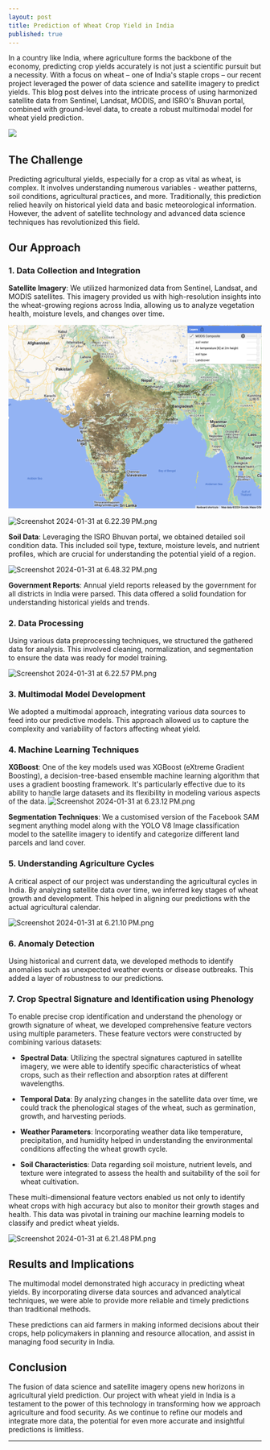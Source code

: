 ```yaml
---
layout: post
title: Prediction of Wheat Crop Yield in India
published: true
---
```




In a country like India, where agriculture forms the backbone of the economy, predicting crop yields accurately is not just a scientific pursuit but a necessity. With a focus on wheat – one of India's staple crops – our recent project leveraged the power of data science and satellite imagery to predict yields. This blog post delves into the intricate process of using harmonized satellite data from Sentinel, Landsat, MODIS, and ISRO's Bhuvan portal, combined with ground-level data, to create a robust multimodal model for wheat yield prediction.

![](https://raw.githubusercontent.com/milind-soni/milind-soni.github.io/master/_posts/DALL·E%202024-01-31%2018.33.10%20-%20A%20polished%20and%20professional%20digital%20illustration%20suitable%20as%20a%20header%20for%20an%20article%20about%20agricultural%20technology%20in%20India.%20The%20image%20should%20symboliz.png)



## The Challenge

Predicting agricultural yields, especially for a crop as vital as wheat, is complex. It involves understanding numerous variables - weather patterns, soil conditions, agricultural practices, and more. Traditionally, this prediction relied heavily on historical yield data and basic meteorological information. However, the advent of satellite technology and advanced data science techniques has revolutionized this field.

## Our Approach



### 1. Data Collection and Integration

**Satellite Imagery**: We utilized harmonized data from Sentinel, Landsat, and MODIS satellites. This imagery provided us with high-resolution insights into the wheat-growing regions across India, allowing us to analyze vegetation health, moisture levels, and changes over time.

![Screenshot 2024-01-31 at 6.49.22 PM.png](https://raw.githubusercontent.com/milind-soni/milind-soni.github.io/master/_posts/Screenshot%202024-01-31%20at%206.49.22%20PM.png)

	
![Screenshot 2024-01-31 at 6.22.39 PM.png](https://raw.githubusercontent.com/milind-soni/milind-soni.github.io/master/_posts/Screenshot%202024-01-31%20at%206.22.39%E2%80%AFPM.png)


**Soil Data**: Leveraging the ISRO Bhuvan portal, we obtained detailed soil condition data. This included soil type, texture, moisture levels, and nutrient profiles, which are crucial for understanding the potential yield of a region.

![Screenshot 2024-01-31 at 6.48.32 PM.png](https://raw.githubusercontent.com/milind-soni/milind-soni.github.io/master/_posts/Screenshot%202024-01-31%20at%206.48.32%E2%80%AFPM.png)


**Government Reports**: Annual yield reports released by the government for all districts in India were parsed. This data offered a solid foundation for understanding historical yields and trends.

### 2. Data Processing

Using various data preprocessing techniques, we structured the gathered data for analysis. This involved cleaning, normalization, and segmentation to ensure the data was ready for model training.

![Screenshot 2024-01-31 at 6.22.57 PM.png](https://raw.githubusercontent.com/milind-soni/milind-soni.github.io/master/_posts/Screenshot%202024-01-31%20at%206.22.57%E2%80%AFPM.png)


### 3. Multimodal Model Development

We adopted a multimodal approach, integrating various data sources to feed into our predictive models. This approach allowed us to capture the complexity and variability of factors affecting wheat yield.

### 4. Machine Learning Techniques

**XGBoost**: One of the key models used was XGBoost (eXtreme Gradient Boosting), a decision-tree-based ensemble machine learning algorithm that uses a gradient boosting framework. It's particularly effective due to its ability to handle large datasets and its flexibility in modeling various aspects of the data.
![Screenshot 2024-01-31 at 6.23.12 PM.png](https://raw.githubusercontent.com/milind-soni/milind-soni.github.io/master/_posts/Screenshot%202024-01-31%20at%206.23.12%E2%80%AFPM.png)


**Segmentation Techniques**: We a customised version of the Facebook SAM segment anything model along with the YOLO V8 Image classification model to the satellite imagery to identify and categorize different land parcels and land cover.


### 5. Understanding Agriculture Cycles

A critical aspect of our project was understanding the agricultural cycles in India. By analyzing satellite data over time, we inferred key stages of wheat growth and development. This helped in aligning our predictions with the actual agricultural calendar.

![Screenshot 2024-01-31 at 6.21.10 PM.png](https://raw.githubusercontent.com/milind-soni/milind-soni.github.io/master/_posts/Screenshot%202024-01-31%20at%206.21.10%E2%80%AFPM.png)


### 6. Anomaly Detection

Using historical and current data, we developed methods to identify anomalies such as unexpected weather events or disease outbreaks. This added a layer of robustness to our predictions.

### 7. Crop Spectral Signature and Identification using Phenology

To enable precise crop identification and understand the phenology or growth signature of wheat, we developed comprehensive feature vectors using multiple parameters. These feature vectors were constructed by combining various datasets:

- **Spectral Data**: Utilizing the spectral signatures captured in satellite imagery, we were able to identify specific characteristics of wheat crops, such as their reflection and absorption rates at different wavelengths.

- **Temporal Data**: By analyzing changes in the satellite data over time, we could track the phenological stages of the wheat, such as germination, growth, and harvesting periods.

- **Weather Parameters**: Incorporating weather data like temperature, precipitation, and humidity helped in understanding the environmental conditions affecting the wheat growth cycle.

- **Soil Characteristics**: Data regarding soil moisture, nutrient levels, and texture were integrated to assess the health and suitability of the soil for wheat cultivation.

These multi-dimensional feature vectors enabled us not only to identify wheat crops with high accuracy but also to monitor their growth stages and health. This data was pivotal in training our machine learning models to classify and predict wheat yields.


![Screenshot 2024-01-31 at 6.21.48 PM.png](https://raw.githubusercontent.com/milind-soni/milind-soni.github.io/master/_posts/Screenshot%202024-01-31%20at%206.21.48%E2%80%AFPM.png)

## Results and Implications

The multimodal model demonstrated high accuracy in predicting wheat yields. By incorporating diverse data sources and advanced analytical techniques, we were able to provide more reliable and timely predictions than traditional methods.

These predictions can aid farmers in making informed decisions about their crops, help policymakers in planning and resource allocation, and assist in managing food security in India.

## Conclusion

The fusion of data science and satellite imagery opens new horizons in agricultural yield prediction. Our project with wheat yield in India is a testament to the power of this technology in transforming how we approach agriculture and food security. As we continue to refine our models and integrate more data, the potential for even more accurate and insightful predictions is limitless.

---
